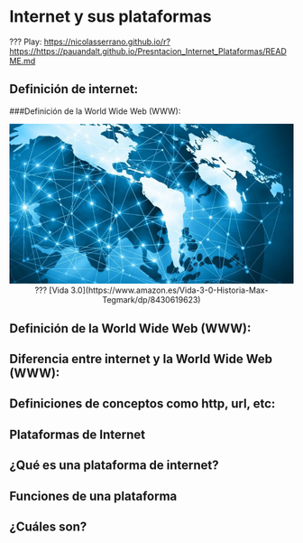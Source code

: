 # Internet y sus plataformas
???
Play: https://nicolasserrano.github.io/r?https://https://pauandalt.github.io/Presntacion_Internet_Plataformas/README.md

## Definición de internet:

###Definición de la World Wide Web (WWW):
<p align="center">
<img src="https://raw.githubusercontent.com/Pauandalt/Presntacion_Internet_Plataformas/master/PRUEBA.jpg">
???
[Vida 3.0](https://www.amazon.es/Vida-3-0-Historia-Max-Tegmark/dp/8430619623)
  


## Definición de la World Wide Web (WWW):

## Diferencia entre internet y la World Wide Web (WWW):

## Definiciones de conceptos como http, url, etc:

## Plataformas de Internet

## ¿Qué es una plataforma de internet?

## Funciones de una plataforma

## ¿Cuáles son?
